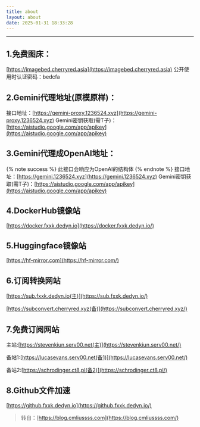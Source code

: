 ```yaml
---
title: about
layout: about
date: 2025-01-31 18:33:28
---
```


---
## 1.免费图床：

[https://imagebed.cherryred.asia](https://imagebed.cherryred.asia)
公开使用时认证密码：bedcfa

## 2.Gemini代理地址(原模原样)：

接口地址：[https://gemini-proxy.1236524.xyz](https://gemini-proxy.1236524.xyz)
Gemini密钥获取(需T子)：[https://aistudio.google.com/app/apikey](https://aistudio.google.com/app/apikey)

## 3.Gemini代理成OpenAI地址：

{% note success %}
此接口会响应为OpenAI的结构体
{% endnote %}
接口地址：[https://gemini.1236524.xyz](https://gemini.1236524.xyz)
Gemini密钥获取(需T子)：[https://aistudio.google.com/app/apikey](https://aistudio.google.com/app/apikey)

## 4.DockerHub镜像站

[https://docker.fxxk.dedyn.io](https://docker.fxxk.dedyn.io/)

## 5.Huggingface镜像站

[https://hf-mirror.com](https://hf-mirror.com/)

## 6.订阅转换网站

[https://sub.fxxk.dedyn.io(主)](https://sub.fxxk.dedyn.io/)

[https://subconvert.cherryred.xyz(备)](https://subconvert.cherryred.xyz/)

## 7.免费订阅网站

主站:[https://stevenkiun.serv00.net(主)](https://stevenkiun.serv00.net/)

备站1:[https://lucasevans.serv00.net(备1)](https://lucasevans.serv00.net/)

备站2:[https://schrodinger.ct8.pl(备2)](https://schrodinger.ct8.pl/)

## 8.Github文件加速

[https://github.fxxk.dedyn.io](https://github.fxxk.dedyn.io/)

> 转自：[https://blog.cmliussss.com](https://blog.cmliussss.com/)
